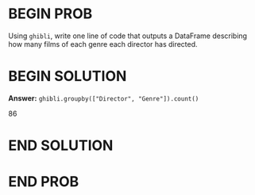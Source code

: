 # BEGIN PROB

Using `ghibli`, write one line of code that outputs a DataFrame
describing how many films of each genre each director has directed.

# BEGIN SOLUTION

**Answer:** `ghibli.groupby(["Director", "Genre"]).count()`

<average>86</average>

# END SOLUTION

# END PROB